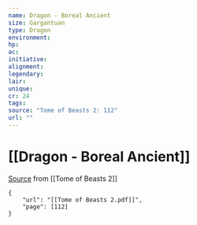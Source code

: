 ```yaml
---
name: Dragon - Boreal Ancient
size: Gargantuan
type: Dragon
environment: 
hp: 
ac: 
initiative: 
alignment: 
legendary: 
lair: 
unique: 
cr: 24
tags: 
source: "Tome of Beasts 2: 112"
url: ""
---
```

# [[Dragon - Boreal Ancient]]

[Source](zotero://open-pdf/library/items/9UQIAB6R?page=112) from [[Tome of Beasts 2]]

```pdf
{
	"url": "[[Tome of Beasts 2.pdf]]",
	"page": [112]
}
```

